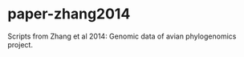 paper-zhang2014
===============

Scripts from Zhang et al 2014: Genomic data of avian phylogenomics project.
